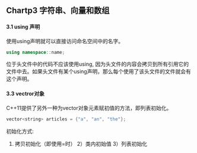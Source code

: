 ## Chartp3 字符串、向量和数组

#### 3.1 using 声明
使用using声明就可以直接访问命名空间中的名字。
```c++
using namespace::name;
```

位于头文件中的代码不应该使用using, 因为头文件的内容会拷贝到所有引用它的文件中去。如果头文件有某个using声明，那么每个使用了该头文件的文件就会有这个声明。

#### 3.3 vectror对象

C++11提供了另外一种为vector对象元素赋初值的方法，即列表初始化。
```c++
vector<string> articles = {"a", "an", "the"};
```
初始化方式:
1) 拷贝初始化（即使用=时）
2）类内初始值
3）列表初始化
